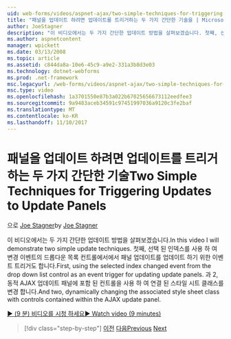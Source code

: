 ```yaml
---
uid: web-forms/videos/aspnet-ajax/two-simple-techniques-for-triggering-updates-to-update-panels
title: "패널을 업데이트 하려면 업데이트를 트리거하는 두 가지 간단한 기술을 | Microsoft Docs"
author: JoeStagner
description: "이 비디오에서는 두 가지 간단한 업데이트 방법을 살펴보겠습니다. 첫째, 선택 된 인덱스를 사용 하 여 변경 이벤트의 드롭다운 목록 컨트롤에서에서 이벤트 삼각으로..."
ms.author: aspnetcontent
manager: wpickett
ms.date: 03/13/2008
ms.topic: article
ms.assetid: c844da8a-10e6-45c9-a9e2-331a3b8d3e03
ms.technology: dotnet-webforms
ms.prod: .net-framework
msc.legacyurl: /web-forms/videos/aspnet-ajax/two-simple-techniques-for-triggering-updates-to-update-panels
msc.type: video
ms.openlocfilehash: 1a3701550e87b3a022b67025656673112eedfee3
ms.sourcegitcommit: 9a9483aceb34591c97451997036a9120c3fe2baf
ms.translationtype: MT
ms.contentlocale: ko-KR
ms.lasthandoff: 11/10/2017
---
```

<a name="two-simple-techniques-for-triggering-updates-to-update-panels"></a><span data-ttu-id="5b7f7-104">패널을 업데이트 하려면 업데이트를 트리거하는 두 가지 간단한 기술</span><span class="sxs-lookup"><span data-stu-id="5b7f7-104">Two Simple Techniques for Triggering Updates to Update Panels</span></span>
====================
<span data-ttu-id="5b7f7-105">으로 [Joe Stagner](https://github.com/JoeStagner)</span><span class="sxs-lookup"><span data-stu-id="5b7f7-105">by [Joe Stagner](https://github.com/JoeStagner)</span></span>

<span data-ttu-id="5b7f7-106">이 비디오에서는 두 가지 간단한 업데이트 방법을 살펴보겠습니다.</span><span class="sxs-lookup"><span data-stu-id="5b7f7-106">In this video I will demonstrate two simple update techniques.</span></span> <span data-ttu-id="5b7f7-107">첫째, 선택 된 인덱스를 사용 하 여 변경 이벤트의 드롭다운 목록 컨트롤에서에서 패널 업데이트를 업데이트 하기 위한 이벤트 트리거도 합니다.</span><span class="sxs-lookup"><span data-stu-id="5b7f7-107">First, using the selected index changed event from the drop down list control as an event trigger for updating update panels.</span></span> <span data-ttu-id="5b7f7-108">과 2, 동적 AJAX 업데이트 패널에 포함 된 컨트롤을 사용 하 여 연결 된 스타일 시트 클래스를 변경 합니다.</span><span class="sxs-lookup"><span data-stu-id="5b7f7-108">And two, dynamically changing the associated style sheet class with controls contained within the AJAX update panel.</span></span>

[<span data-ttu-id="5b7f7-109">&#9654; (9 분) 비디오를 시청 하세요</span><span class="sxs-lookup"><span data-stu-id="5b7f7-109">&#9654; Watch video (9 minutes)</span></span>](https://channel9.msdn.com/Blogs/ASP-NET-Site-Videos/two-simple-techniques-for-triggering-updates-to-update-panels)

>[!div class="step-by-step"]
<span data-ttu-id="5b7f7-110">[이전](how-do-i-retrieve-values-from-server-side-ajax-controls.md)
[다음](use-aspnet-ajax-cascading-drop-down-control-to-access-a-database.md)</span><span class="sxs-lookup"><span data-stu-id="5b7f7-110">[Previous](how-do-i-retrieve-values-from-server-side-ajax-controls.md)
[Next](use-aspnet-ajax-cascading-drop-down-control-to-access-a-database.md)</span></span>
